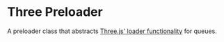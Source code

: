 # Three Preloader

A preloader class that abstracts [Three.js' loader functionality](https://threejs.org/docs/#api/en/loaders/Loader) for queues.
